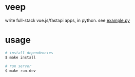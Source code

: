 # veep

write full-stack vue.js/fastapi apps, in python. see [example.py](https://github.com/thejchap/veep/blob/main/example.py)

# usage

```bash
# install dependencies
$ make install

# run server
$ make run.dev
```
